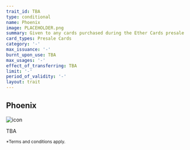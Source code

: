 ```yaml
---
trait_id: TBA
type: conditional
name: Phoenix
image: PLACEHOLDER.png
summary: Given to any cards purchased during the Ether Cards presale
card_types: Presale Cards
category: '-'
max_issuance: '-'
burnt_upon_use: TBA
max_usages: '-'
effect_of_transferring: TBA
limit: '-'
period_of_validity: '-'
layout: trait
---
```


## Phoenix

![icon](/assets/images/trait-icons/{{page.image}})

TBA

<small>*Terms and conditions apply.</small>

